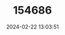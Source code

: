 ---
title: "154686"
category: "Dicrolene nigra"
draft: false
date: 2024-02-22 13:03:51
languages:
  Spanish; Castilian: ["Brótula"]
---